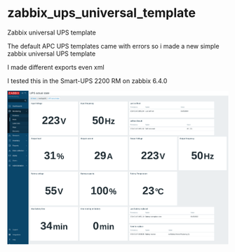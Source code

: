 # zabbix_ups_universal_template
Zabbix universal UPS template

The default APC UPS templates came with errors so i made a new simple zabbix universal UPS template

I made different exports even xml


I tested this in the Smart-UPS 2200 RM on zabbix 6.4.0

![It even has a small dashboard](https://raw.githubusercontent.com/Benjamin-Italiaander/zabbix_ups_universal_template/main/screenshot.png)




